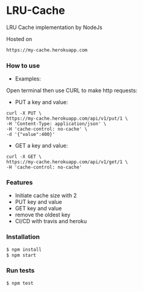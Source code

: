 # LRU-Cache
LRU Cache implementation by NodeJs


Hosted on
```sh
https://my-cache.herokuapp.com
```

### How to use

- Examples:

Open terminal then use CURL to make http requests:

  - PUT a key and value: 
  ``` 
  curl -X PUT \
  https://my-cache.herokuapp.com/api/v1/put/1 \
  -H 'Content-Type: application/json' \
  -H 'cache-control: no-cache' \
  -d '{"value":400}'
  ```
  
  - GET a key and value:
  ```
  curl -X GET \
  https://my-cache.herokuapp.com/api/v1/get/1 \
  -H 'cache-control: no-cache'
  ```
  
### Features

  - Initiate cache size with 2
  - PUT key and value
  - GET key and value
  - remove the oldest key
  - CI/CD with travis and heroku

### Installation

```sh
$ npm install
$ npm start
```

### Run tests
```sh
$ npm test
```




